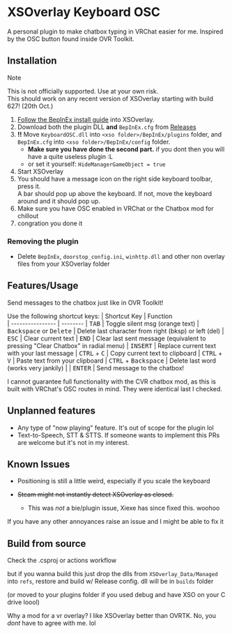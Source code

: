 # XSOverlay Keyboard OSC

A personal plugin to make chatbox typing in VRChat easier for me. Inspired by the OSC button found inside OVR Toolkit.

## Installation

> [!NOTE]
> This is not officially supported. Use at your own risk.\
> This should work on any recent version of XSOverlay starting with build 627! (20th Oct.)


1. [Follow the BepInEx install guide](https://docs.bepinex.dev/articles/user_guide/installation/index.html) into
   XSOverlay.
2. Download both the plugin DLL **and** `BepInEx.cfg` from [Releases](../../releases/latest)
3. **:bangbang:** Move `KeyboardOSC.dll` into `<xso folder>/BepInEx/plugins` folder,
   and `BepInEx.cfg` into `<xso folder>/BepInEx/config` folder.
    - **Make sure you have done the second part.** if you dont then you will have a quite useless plugin :L
    - or set it yourself: `HideManagerGameObject = true`
4. Start XSOverlay
5. You should have a message icon on the right side keyboard toolbar, press it. \
   A bar should pop up above the keyboard. If not, move the keyboard around and it should pop up.
7. Make sure you have OSC enabled in VRChat or the Chatbox mod for chillout
8. congration you done it

### Removing the plugin

- Delete `BepInEx`, `doorstop_config.ini`, `winhttp.dll` and other non overlay files from your XSOverlay folder

## Features/Usage

Send messages to the chatbox just like in OVR Toolkit!

Use the following shortcut keys:
| Shortcut Key | Function   
| ---------------- | --------
| <kbd>TAB</kbd> | Toggle silent msg (orange text)
| <kbd>Backspace</kbd> or <kbd>Delete</kbd> | Delete last character from right (bksp) or left (del)
| <kbd>ESC</kbd> | Clear current text
| <kbd>END</kbd> | Clear last sent message (equivalent to pressing "Clear Chatbox" in radial menu)
| <kbd>INSERT</kbd> | Replace current text with your last message
| <kbd>CTRL</kbd> + <kbd>C</kbd> | Copy current text to clipboard
| <kbd>CTRL</kbd> + <kbd>V</kbd> | Paste text from your clipboard
| <kbd>CTRL</kbd> + <kbd>Backspace</kbd> | Delete last word (works very jankily) |
| <kbd>ENTER</kbd> | Send message to the chatbox!

I cannot guarantee full functionality with the CVR chatbox mod, as this is built with VRChat's OSC routes in mind. They were identical last I checked.

## Unplanned features

- Any type of "now playing" feature. It's out of scope for the plugin lol
- Text-to-Speech, STT & STTS. If someone wants to implement this PRs are welcome but it's not in my interest.

## Known Issues

- Positioning is still a little weird, especially if you scale the keyboard

- ~~Steam might not instantly detect XSOverlay as closed.~~
   - This was *not* a bie/plugin issue, Xiexe has since fixed this. woohoo

If you have any other annoyances raise an issue and I might be able to fix it

## Build from source

Check the .csproj or actions workflow

but if you wanna build this just drop the dlls from `XSOverlay_Data/Managed` into `refs`, restore and build w/ Release
config. dll will be in `builds` folder

(or moved to your plugins folder if you used debug and have XSO on your C drive loool)

Why a mod for a vr overlay?
I like XSOverlay better than OVRTK. No, you _dont_ have to agree with me.
lol
